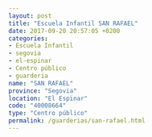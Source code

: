 ```yaml
---
layout: post
title: "Escuela Infantil SAN RAFAEL"
date: 2017-09-20 20:57:05 +0200
categories:
- Escuela Infantil
- segovia
- el-espinar
- Centro público
- guarderia
name: "SAN RAFAEL"
province: "Segovia"
location: "El Espinar"
code: "40008664"
type: "Centro público"
permalink: /guarderias/san-rafael.html
---
```

